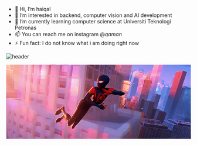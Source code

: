 - 👋 Hi, I’m haiqal
- 👀 I’m interested in backend, computer vision and AI development
- 🌱 I’m currently learning computer science at Universiti Teknologi Petronas
- 📫 You can reach me on instagram @_qaman_
- ⚡ Fun fact: I do not know what i am doing right now
<!---
haiqalhasly/haiqalhasly is a ✨ special ✨ repository because its `README.md` (this file) appears on your GitHub profile.
You can click the Preview link to take a look at your changes.
--->
![header](https://capsule-render.vercel.app/api?type=blur&color=gradient&height=300&section=header&text=Hi%20I'm%20Haiqal&fontSize=90)
<div align="center">
  <img src="https://github.com/haiqalhasly/haiqalhasly/blob/main/miles-morales-gif-7.gif" alt="Miles Morales GIF" />
</div>
